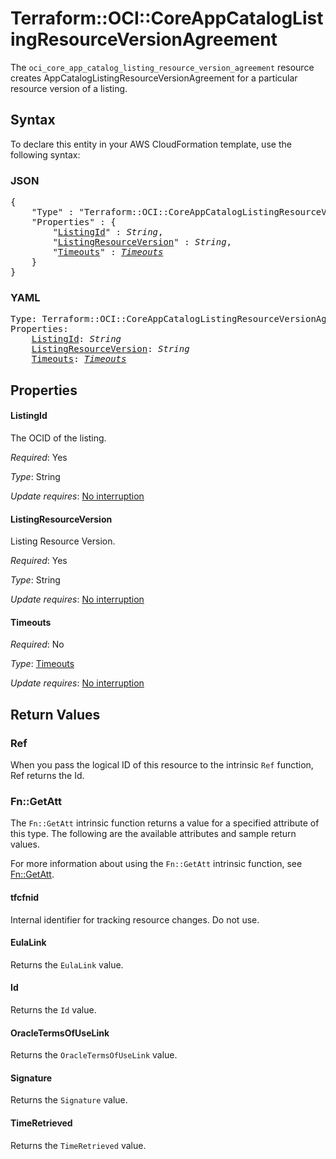 # Terraform::OCI::CoreAppCatalogListingResourceVersionAgreement

The `oci_core_app_catalog_listing_resource_version_agreement` resource creates AppCatalogListingResourceVersionAgreement for a particular resource version of a listing.

## Syntax

To declare this entity in your AWS CloudFormation template, use the following syntax:

### JSON

<pre>
{
    "Type" : "Terraform::OCI::CoreAppCatalogListingResourceVersionAgreement",
    "Properties" : {
        "<a href="#listingid" title="ListingId">ListingId</a>" : <i>String</i>,
        "<a href="#listingresourceversion" title="ListingResourceVersion">ListingResourceVersion</a>" : <i>String</i>,
        "<a href="#timeouts" title="Timeouts">Timeouts</a>" : <i><a href="timeouts.md">Timeouts</a></i>
    }
}
</pre>

### YAML

<pre>
Type: Terraform::OCI::CoreAppCatalogListingResourceVersionAgreement
Properties:
    <a href="#listingid" title="ListingId">ListingId</a>: <i>String</i>
    <a href="#listingresourceversion" title="ListingResourceVersion">ListingResourceVersion</a>: <i>String</i>
    <a href="#timeouts" title="Timeouts">Timeouts</a>: <i><a href="timeouts.md">Timeouts</a></i>
</pre>

## Properties

#### ListingId

The OCID of the listing.

_Required_: Yes

_Type_: String

_Update requires_: [No interruption](https://docs.aws.amazon.com/AWSCloudFormation/latest/UserGuide/using-cfn-updating-stacks-update-behaviors.html#update-no-interrupt)

#### ListingResourceVersion

Listing Resource Version.

_Required_: Yes

_Type_: String

_Update requires_: [No interruption](https://docs.aws.amazon.com/AWSCloudFormation/latest/UserGuide/using-cfn-updating-stacks-update-behaviors.html#update-no-interrupt)

#### Timeouts

_Required_: No

_Type_: <a href="timeouts.md">Timeouts</a>

_Update requires_: [No interruption](https://docs.aws.amazon.com/AWSCloudFormation/latest/UserGuide/using-cfn-updating-stacks-update-behaviors.html#update-no-interrupt)

## Return Values

### Ref

When you pass the logical ID of this resource to the intrinsic `Ref` function, Ref returns the Id.

### Fn::GetAtt

The `Fn::GetAtt` intrinsic function returns a value for a specified attribute of this type. The following are the available attributes and sample return values.

For more information about using the `Fn::GetAtt` intrinsic function, see [Fn::GetAtt](https://docs.aws.amazon.com/AWSCloudFormation/latest/UserGuide/intrinsic-function-reference-getatt.html).

#### tfcfnid

Internal identifier for tracking resource changes. Do not use.

#### EulaLink

Returns the <code>EulaLink</code> value.

#### Id

Returns the <code>Id</code> value.

#### OracleTermsOfUseLink

Returns the <code>OracleTermsOfUseLink</code> value.

#### Signature

Returns the <code>Signature</code> value.

#### TimeRetrieved

Returns the <code>TimeRetrieved</code> value.


